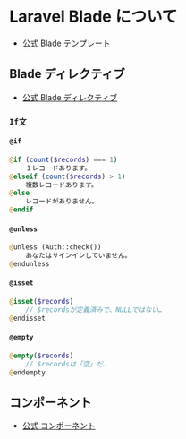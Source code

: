 # Laravel Blade について

- [公式 Blade テンプレート](https://readouble.com/laravel/9.x/ja/blade.html)

## Blade ディレクティブ

- [公式 Blade ディレクティブ](https://readouble.com/laravel/9.x/ja/blade.html#blade-directives)

### `If文`

#### `@if`

```php
@if (count($records) === 1)
    １レコードあります。
@elseif (count($records) > 1)
    複数レコードあります。
@else
    レコードがありません。
@endif
```

#### `@unless`

```php
@unless (Auth::check())
    あなたはサインインしていません。
@endunless
```

#### `@isset`

```php
@isset($records)
    // $recordsが定義済みで、NULLではない…
@endisset
```

#### `@empty`

```php
@empty($records)
    // $recordsは「空」だ…
@endempty
```

## コンポーネント

- [公式 コンポーネント](https://readouble.com/laravel/9.x/ja/blade.html#:~:text=%E3%81%AB%E5%AD%98%E5%9C%A8%E3%81%97%E3%81%AA%E3%81%84%20%2D%2D%7D%7D-,%E3%82%B3%E3%83%B3%E3%83%9D%E3%83%BC%E3%83%8D%E3%83%B3%E3%83%88,-%E3%82%B3%E3%83%B3%E3%83%9D%E3%83%BC%E3%83%8D%E3%83%B3%E3%83%88%E3%81%A8%E3%82%B9%E3%83%AD%E3%83%83%E3%83%88)
